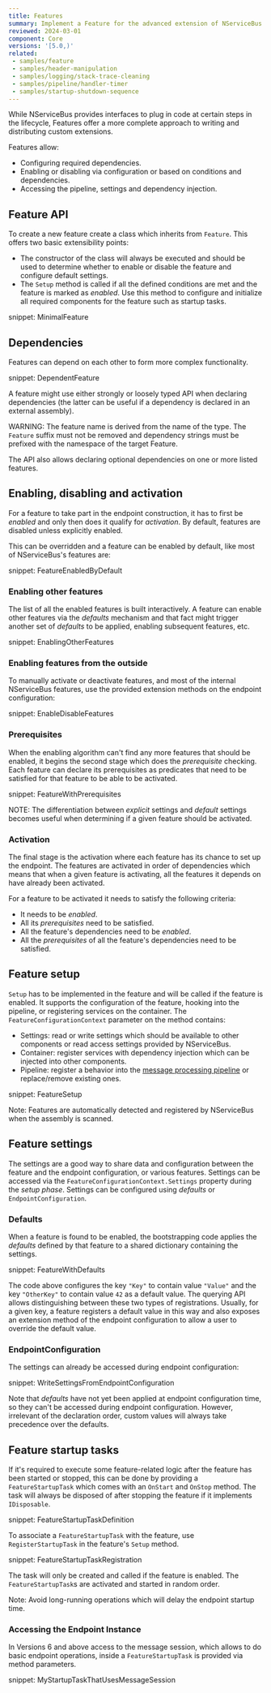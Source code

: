 ```yaml
---
title: Features
summary: Implement a Feature for the advanced extension of NServiceBus.
reviewed: 2024-03-01
component: Core
versions: '[5.0,)'
related:
 - samples/feature
 - samples/header-manipulation
 - samples/logging/stack-trace-cleaning
 - samples/pipeline/handler-timer
 - samples/startup-shutdown-sequence
---
```


While NServiceBus provides interfaces to plug in code at certain steps in the lifecycle, Features offer a more complete approach to writing and distributing custom extensions.

Features allow:

 * Configuring required dependencies.
 * Enabling or disabling via configuration or based on conditions and dependencies.
 * Accessing the pipeline, settings and dependency injection.


## Feature API

To create a new feature create a class which inherits from `Feature`. This offers two basic extensibility points:

 * The constructor of the class will always be executed and should be used to determine whether to enable or disable the feature and configure default settings.
 * The `Setup` method is called if all the defined conditions are met and the feature is marked as *enabled*. Use this method to configure and initialize all required components for the feature such as startup tasks.

snippet: MinimalFeature


## Dependencies

Features can depend on each other to form more complex functionality.

snippet: DependentFeature

A feature might use either strongly or loosely typed API when declaring dependencies (the latter can be useful if a dependency is declared in an external assembly).

WARNING: The feature name is derived from the name of the type. The `Feature` suffix must not be removed and dependency strings must be prefixed with the namespace of the target Feature.

The API also allows declaring optional dependencies on one or more listed features.


## Enabling, disabling and activation

For a feature to take part in the endpoint construction, it has to first be *enabled* and only then does it qualify for *activation*.   By default, features are disabled unless explicitly enabled.

This can be overridden and a feature can be enabled by default, like most of NServiceBus's features are:

snippet: FeatureEnabledByDefault


### Enabling other features

The list of all the enabled features is built interactively. A feature can enable other features via the *defaults* mechanism and that fact might trigger another set of *defaults* to be applied, enabling subsequent features, etc.

snippet: EnablingOtherFeatures


### Enabling features from the outside

To manually activate or deactivate features, and most of the internal NServiceBus features, use the provided extension methods on the endpoint configuration:

snippet: EnableDisableFeatures


### Prerequisites

When the enabling algorithm can't find any more features that should be enabled, it begins the second stage which does the *prerequisite* checking. Each feature can declare its prerequisites as predicates that need to be satisfied for that feature to be able to be activated.

snippet: FeatureWithPrerequisites

NOTE: The differentiation between *explicit* settings and *default* settings becomes useful when determining if a given feature should be activated.


### Activation

The final stage is the activation where each feature has its chance to set up the endpoint. The features are activated in order of dependencies which means that when a given feature is activating, all the features it depends on have already been activated.

For a feature to be activated it needs to satisfy the following criteria:

 * It needs to be *enabled*.
 * All its *prerequisites* need to be satisfied.
 * All the feature's dependencies need to be *enabled*.
 * All the *prerequisites* of all the feature's dependencies need to be satisfied.


## Feature setup

`Setup` has to be implemented in the feature and will be called if the feature is enabled. It supports the configuration of the feature, hooking into the pipeline, or registering services on the container. The `FeatureConfigurationContext` parameter on the method contains:

 * Settings: read or write settings which should be available to other components or read access settings provided by NServiceBus.
 * Container: register services with dependency injection which can be injected into other components.
 * Pipeline: register a behavior into the [message processing pipeline](/nservicebus/pipeline/) or replace/remove existing ones.

snippet: FeatureSetup

Note: Features are automatically detected and registered by NServiceBus when the assembly is scanned.


## Feature settings

The settings are a good way to share data and configuration between the feature and the endpoint configuration, or various features. Settings can be accessed via the `FeatureConfigurationContext.Settings` property during the *setup phase*. Settings can be configured using *defaults* or `EndpointConfiguration`.


### Defaults

When a feature is found to be enabled, the bootstrapping code applies the *defaults* defined by that feature to a shared dictionary containing the settings.

snippet: FeatureWithDefaults

The code above configures the key `"Key"` to contain value `"Value"` and the key `"OtherKey"` to contain value `42` as a default value. The querying API allows distinguishing between these two types of registrations. Usually, for a given key, a feature registers a default value in this way and also exposes an extension method of the endpoint configuration to allow a user to override the default value.


### EndpointConfiguration

The settings can already be accessed during endpoint configuration:

snippet: WriteSettingsFromEndpointConfiguration

Note that *defaults* have not yet been applied at endpoint configuration time, so they can't be accessed during endpoint configuration. However, irrelevant of the declaration order, custom values will always take precedence over the defaults.


## Feature startup tasks

If it's required to execute some feature-related logic after the feature has been started or stopped, this can be done by providing a `FeatureStartupTask` which comes with an `OnStart` and `OnStop` method. The task will always be disposed of after stopping the feature if it implements `IDisposable`.

snippet: FeatureStartupTaskDefinition

To associate a `FeatureStartupTask` with the feature, use `RegisterStartupTask` in the feature's `Setup` method.

snippet: FeatureStartupTaskRegistration

The task will only be created and called if the feature is enabled. The `FeatureStartupTask`s are activated and started in random order.

Note: Avoid long-running operations which will delay the endpoint startup time.


### Accessing the Endpoint Instance

In Versions 6 and above access to the message session, which allows to do basic endpoint operations, inside a `FeatureStartupTask` is provided via method parameters.

snippet: MyStartupTaskThatUsesMessageSession
